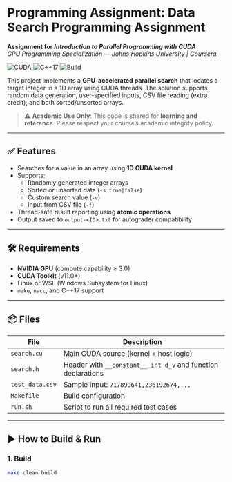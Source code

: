 # Programming Assignment: Data Search Programming Assignment  
**Assignment for _Introduction to Parallel Programming with CUDA_**  
*GPU Programming Specialization — Johns Hopkins University | Coursera*

![CUDA](https://img.shields.io/badge/CUDA-NVIDIA-%2376B900?logo=nvidia)
![C++17](https://img.shields.io/badge/C++-17-blue?logo=cplusplus)
![Build](https://img.shields.io/badge/Makefile-Supported-green)

This project implements a **GPU-accelerated parallel search** that locates a target integer in a 1D array using CUDA threads. The solution supports random data generation, user-specified inputs, CSV file reading (extra credit), and both sorted/unsorted arrays.

> ⚠️ **Academic Use Only**: This code is shared for **learning and reference**. Please respect your course’s academic integrity policy.

---

## ✅ Features

- Searches for a value in an array using **1D CUDA kernel**
- Supports:
  - Randomly generated integer arrays
  - Sorted or unsorted data (`-s true|false`)
  - Custom search value (`-v`)
  - Input from CSV file (`-f`)
- Thread-safe result reporting using **atomic operations**
- Output saved to `output-<ID>.txt` for autograder compatibility

---

## 🛠️ Requirements

- **NVIDIA GPU** (compute capability ≥ 3.0)
- **CUDA Toolkit** (v11.0+)
- Linux or WSL (Windows Subsystem for Linux)
- `make`, `nvcc`, and C++17 support

---

## 📦 Files

| File | Description |
|------|-------------|
| `search.cu` | Main CUDA source (kernel + host logic) |
| `search.h` | Header with `__constant__ int d_v` and function declarations |
| `test_data.csv` | Sample input: `717899641,236192674,...` |
| `Makefile` | Build configuration |
| `run.sh` | Script to run all required test cases |

---

## ▶️ How to Build & Run

### 1. Build
```bash
make clean build
